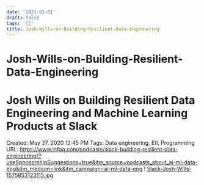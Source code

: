 ```yaml
---
date: '2021-01-01'
draft: false
tags: '[]'
title: Josh-Wills-on-Building-Resilient-Data-Engineering
---
```


# Josh-Wills-on-Building-Resilient-Data-Engineering

# Josh Wills on Building Resilient Data Engineering and Machine Learning Products at Slack
Created: May 27, 2020 12:45 PM
Tags: Data engineering, Etl, Programming
URL: https://www.infoq.com/podcasts/slack-building-resilient-data-engineering/?useSponsorshipSuggestions=true&itm_source=podcasts_about_ai-ml-data-eng&itm_medium=link&itm_campaign=ai-ml-data-eng
!
[Slack-Josh-Wills-1575853123115.jpg](Josh%20Wills%20on%20Building%20Resilient%20Data%20Engineering%20%20886fd4a992a04c69832a91c331f0861f/Slack-Josh-Wills-1575853123115.jpg)
